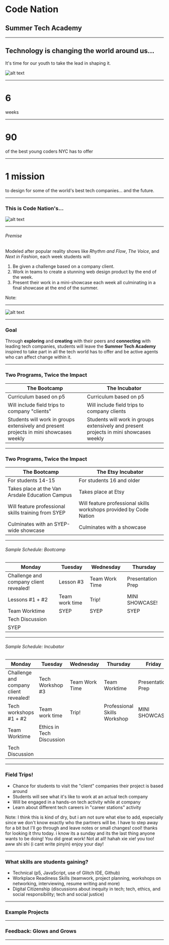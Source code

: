 # Code Nation

## Summer Tech Academy

<!--.slide: data-background="https://cdn.glitch.com/1b3d9304-305b-436e-bb33-a8bc46a8b5b0/teal-city.png" -->

---

## Technology is changing the world around us...

It's time for our youth to take the lead in shaping it.

![alt text](https://media.giphy.com/media/l4pT3tv3lAtKM4duE/giphy.gif)

---

# 6

weeks

---

# 90

of the best young coders NYC has to offer

---

# 1 mission

to design for some of the world's best tech companies... and the future.

---

### This is Code Nation's...

![alt text](<https://cdn.glitch.com/c05318e1-5cde-4a9c-9158-d7e8edf1ec76%2FLogo%20500x500%20px%20(2).png?v=1584283545880>)
<!-- .element: class="fragment"-->

<!-- .slide: data-background="#17d3ff" -->

---

###### Premise

Modeled after popular reality shows like _Rhythm and Flow_, _The Voice_, and _Next in Fashion_, each week students will:

1. Be given a challenge based on a company client.
2. Work in teams to create a stunning web design product by the end of the week.
3. Present their work in a mini-showcase each week all culminating in a final showcase at the end of the summer.

Note:

---

![alt text](https://media.giphy.com/media/MXjcLtU32AML6xAGeu/giphy.gif)

<!-- .slide: data-background="#17d3ff" -->

---

### Goal

Through **exploring** and **creating** with their peers and **connecting** with leading tech companies,
students will leave the **Summer Tech Academy** inspired to take part in all the tech world has to offer and be active agents who can affect change within it.

---

### Two Programs, Twice the Impact

| The Bootcamp                                                                           | The Incubator                                                                     |
| -------------------------------------------------------------------------------------- | -------------------------------------------------------------------------------------- |
| Curriculum based on p5                                                                 | Curriculum based on p5                                                                 |
| Will include field trips to company "clients"                                          | Will include field trips to company clients                                            |
| Students will work in groups extensively and present projects in mini showcases weekly | Students will work in groups extensively and present projects in mini showcases weekly |

<!-- .slide: data-background="#00D4FD" -->

---

### Two Programs, Twice the Impact

| The Bootcamp                                        | The Etsy Incubator                                                 |
| --------------------------------------------------- | ------------------------------------------------------------------ |
| For students 14-15                                  | For students 16 and older                                          |
| Takes place at the Van Arsdale Education Campus     | Takes place at Etsy                                                |
| Will feature professional skills training from SYEP | Will feature professional skills workshops provided by Code Nation |
| Culminates with an SYEP-wide showcase               | Culminates with a showcase                                         |

<!-- .element: style="font-size: .8em" -->
<!-- .slide: data-background="#00D4FD" -->

---

###### Sample Schedule: Bootcamp

| Monday                                 | Tuesday        | Wednesday      | Thursday          |
| -------------------------------------- | -------------- | -------------- | ----------------- |
| Challenge and company client revealed! | Lesson #3      | Team Work Time | Presentation Prep |
| Lessons #1 + #2                        | Team work time | Trip!          | MINI SHOWCASE!    |
| Team Worktime                          | SYEP           | SYEP           | SYEP              |
| Tech Discussion                        |                |                |                   |
| SYEP                                   |

<!-- .element: style="font-size: .5em" -->

---

###### Sample Schedule: Incubator

| Monday                                 | Tuesday                   | Wednesday      | Thursday                     | Friday            |
| -------------------------------------- | ------------------------- | -------------- | ---------------------------- | ----------------- |
| Challenge and company client revealed! | Tech Workshop #3          | Team Work Time | Team Worktime                | Presentation Prep |
| Tech workshops #1 + #2                 | Team work time            | Trip!          | Professional Skills Workshop | MINI SHOWCASE!    |
| Team Worktime                          | Ethics in Tech Discussion |                |                              |                   |
| Tech Discussion                        |                           |                |                              |                   |

<!-- .element: style="font-size: .5em" -->

---

### Field Trips!

- Chance for students to visit the "client" companies their project is based around
- Students will see what it's like to work at an actual tech company
- Will be engaged in a hands-on tech activity while at company
- Learn about different tech careers in "career stations" activity

Note:
I think this is kind of dry, but i am not sure what else to add, especially since we don't know exactly who the partners will be. 
I have to step away for a bit but I'll go through and leave notes or small changes!
cool! thanks for looking it thru today. i know its a sunday and its the last thing anyone wants to be doing! 
You did great work! Not at all! hahah xie xie! you too!
aww shi shi (i cant write pinyin) enjoy your day!

<!-- .slide: data-background="#00FECD" -->

---

### What skills are students gaining?

- Technical (p5, JavaScript, use of Glitch IDE, Github)
- Workplace Readiness Skills (teamwork, project planning, workshops on networking, interviewing, resume writing and more)
- Digital Citizenship (discussions about inequity in tech; tech, ethics, and social responsibility; tech and social justice)

<!-- .slide: data-background="#00FECD" -->

---

### Example Projects

---

### Feedback: Glows and Grows

---

